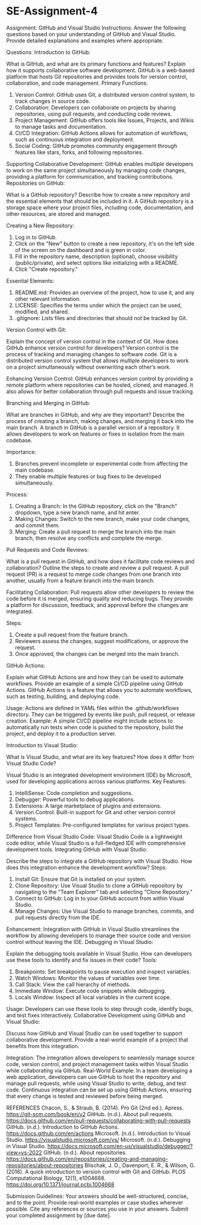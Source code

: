 # SE-Assignment-4
Assignment: GitHub and Visual Studio
Instructions:
Answer the following questions based on your understanding of GitHub and Visual Studio. Provide detailed explanations and examples where appropriate.

Questions:
Introduction to GitHub:

What is GitHub, and what are its primary functions and features? Explain how it supports collaborative software development.
GitHub is a web-based platform that hosts Git repositories and provides tools for version control, collaboration, and code management.
Primary Functions:
1. Version Control: GitHub uses Git, a distributed version control system, to track changes in source code.
2. Collaboration: Developers can collaborate on projects by sharing repositories, using pull requests, and conducting code reviews.
3. Project Management: GitHub offers tools like Issues, Projects, and Wikis to manage tasks and documentation.
4. CI/CD Integration: GitHub Actions allows for automation of workflows, such as continuous integration and deployment.
5. Social Coding: GitHub promotes community engagement through features like stars, forks, and following repositories.

Supporting Collaborative Development:
GitHub enables multiple developers to work on the same project simultaneously by managing code changes, providing a platform for communication, and tracking contributions.
Repositories on GitHub:

What is a GitHub repository? Describe how to create a new repository and the essential elements that should be included in it.
A GitHub repository is a storage space where your project files, including code, documentation, and other resources, are stored and managed.

Creating a New Repository:
1. Log in to GitHub.
2. Click on the "New" button to create a new repository, it's on the left side of the screen on the dashboard and is green in color.
3. Fill in the repository name, description (optional), choose visibility (public/private), and select options like initializing with a README.
4. Click "Create repository."
   
Essential Elements:
1. README.md: Provides an overview of the project, how to use it, and any other relevant information.
2. LICENSE: Specifies the terms under which the project can be used, modified, and shared.
3. .gitignore: Lists files and directories that should not be tracked by Git.

Version Control with Git:

Explain the concept of version control in the context of Git. How does GitHub enhance version control for developers?
Version control is the process of tracking and managing changes to software code. Git is a distributed version control system that allows multiple developers to work on a project simultaneously without overwriting each other’s work.

Enhancing Version Control:
GitHub enhances version control by providing a remote platform where repositories can be hosted, cloned, and managed. It also allows for better collaboration through pull requests and issue tracking.

Branching and Merging in GitHub:

What are branches in GitHub, and why are they important? Describe the process of creating a branch, making changes, and merging it back into the main branch.
A branch in GitHub is a parallel version of a repository. It allows developers to work on features or fixes in isolation from the main codebase.

Importance:
1. Branches prevent incomplete or experimental code from affecting the main codebase.
2. They enable multiple features or bug fixes to be developed simultaneously.

Process:
1. Creating a Branch: In the GitHub repository, click on the "Branch" dropdown, type a new branch name, and hit enter.
2. Making Changes: Switch to the new branch, make your code changes, and commit them.
3. Merging: Create a pull request to merge the branch into the main branch, then resolve any conflicts and complete the merge.
   
Pull Requests and Code Reviews:

What is a pull request in GitHub, and how does it facilitate code reviews and collaboration? Outline the steps to create and review a pull request.
A pull request (PR) is a request to merge code changes from one branch into another, usually from a feature branch into the main branch.

Facilitating Collaboration:
Pull requests allow other developers to review the code before it is merged, ensuring quality and reducing bugs.
They provide a platform for discussion, feedback, and approval before the changes are integrated.

Steps:
1. Create a pull request from the feature branch.
2. Reviewers assess the changes, suggest modifications, or approve the request.
3. Once approved, the changes can be merged into the main branch.
   
GitHub Actions:

Explain what GitHub Actions are and how they can be used to automate workflows. Provide an example of a simple CI/CD pipeline using GitHub Actions.
GitHub Actions is a feature that allows you to automate workflows, such as testing, building, and deploying code.

Usage:
Actions are defined in YAML files within the .github/workflows directory.
They can be triggered by events like push, pull request, or release creation.
Example:
A simple CI/CD pipeline might include actions to automatically run tests when code is pushed to the repository, build the project, and deploy it to a production server.

Introduction to Visual Studio:

What is Visual Studio, and what are its key features? How does it differ from Visual Studio Code?

Visual Studio is an integrated development environment (IDE) by Microsoft, used for developing applications across various platforms.
Key Features:
1. IntelliSense: Code completion and suggestions.
2. Debugger: Powerful tools to debug applications.
3. Extensions: A large marketplace of plugins and extensions.
4. Version Control: Built-in support for Git and other version control systems.
5. Project Templates: Pre-configured templates for various project types.
   
Difference from Visual Studio Code:
Visual Studio Code is a lightweight code editor, while Visual Studio is a full-fledged IDE with comprehensive development tools.
Integrating GitHub with Visual Studio:

Describe the steps to integrate a GitHub repository with Visual Studio. How does this integration enhance the development workflow?
Steps:
1. Install Git: Ensure that Git is installed on your system.
2. Clone Repository: Use Visual Studio to clone a GitHub repository by navigating to the "Team Explorer" tab and selecting "Clone Repository."
3. Connect to GitHub: Log in to your GitHub account from within Visual Studio.
4. Manage Changes: Use Visual Studio to manage branches, commits, and pull requests directly from the IDE.

Enhancement: Integration with GitHub in Visual Studio streamlines the workflow by allowing developers to manage their source code and version control without leaving the IDE.
Debugging in Visual Studio:

Explain the debugging tools available in Visual Studio. How can developers use these tools to identify and fix issues in their code?
Tools:
1. Breakpoints: Set breakpoints to pause execution and inspect variables.
2. Watch Windows: Monitor the values of variables over time.
3. Call Stack: View the call hierarchy of methods.
4. Immediate Window: Execute code snippets while debugging.
5. Locals Window: Inspect all local variables in the current scope.
   
Usage:
Developers can use these tools to step through code, identify bugs, and test fixes interactively.
Collaborative Development using GitHub and Visual Studio:

Discuss how GitHub and Visual Studio can be used together to support collaborative development. Provide a real-world example of a project that benefits from this integration.

Integration: The integration allows developers to seamlessly manage source code, version control, and project management tasks within Visual Studio while collaborating via GitHub.
Real-World Example:
In a team developing a web application, developers can use GitHub to host the repository and manage pull requests, while using Visual Studio to write, debug, and test code. Continuous integration can be set up using GitHub Actions, ensuring that every change is tested and reviewed before being merged.


REFERENCES
Chacon, S., & Straub, B. (2014). Pro Git (2nd ed.). Apress. https://git-scm.com/book/en/v2
GitHub. (n.d.). About pull requests. https://docs.github.com/en/pull-requests/collaborating-with-pull-requests
GitHub. (n.d.). Introduction to GitHub Actions. https://docs.github.com/en/actions
Microsoft. (n.d.). Introduction to Visual Studio. https://visualstudio.microsoft.com/vs/
Microsoft. (n.d.). Debugging in Visual Studio. https://docs.microsoft.com/en-us/visualstudio/debugger/?view=vs-2022
GitHub. (n.d.). About repositories. https://docs.github.com/en/repositories/creating-and-managing-repositories/about-repositories
Blischak, J. D., Davenport, E. R., & Wilson, G. (2016). A quick introduction to version control with Git and GitHub. PLOS Computational Biology, 12(1), e1004668. 
         https://doi.org/10.1371/journal.pcbi.1004668

         
Submission Guidelines:
Your answers should be well-structured, concise, and to the point.
Provide real-world examples or case studies wherever possible.
Cite any references or sources you use in your answers.
Submit your completed assignment by [due date].
